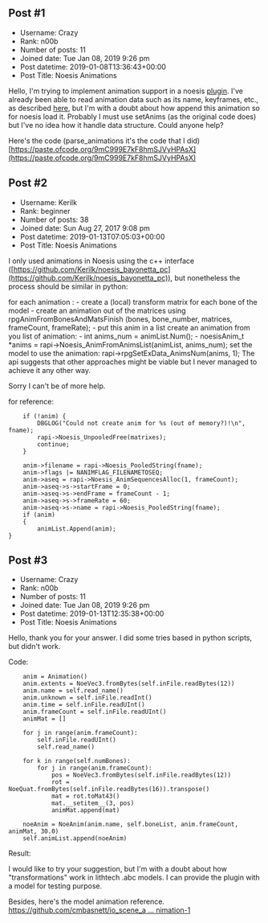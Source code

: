 ## Post #1
- Username: Crazy
- Rank: n00b
- Number of posts: 11
- Joined date: Tue Jan 08, 2019 9:26 pm
- Post datetime: 2019-01-08T13:36:43+00:00
- Post Title: Noesis Animations

Hello, I'm trying to implement animation support in a noesis [plugin](https://github.com/RoadTrain/noesis-plugins-official/blob/master/finale00/fmt_LithTech_abc.py). I've already been able to read animation data such as its name, keyframes, etc., as described [here](https://github.com/cmbasnett/io_scene_abc/wiki/ABC#animation-1), but I'm with a doubt about how append this animation so for noesis load it. Probably I must use setAnims (as the original code does) but I've no idea how it handle data structure. Could anyone help?

Here's the code (parse_animations it's the code that I did)
[https://paste.ofcode.org/9mC999E7kF8hmSJVyHPAsX](https://paste.ofcode.org/9mC999E7kF8hmSJVyHPAsX)
## Post #2
- Username: Kerilk
- Rank: beginner
- Number of posts: 38
- Joined date: Sun Aug 27, 2017 9:08 pm
- Post datetime: 2019-01-13T07:05:03+00:00
- Post Title: Noesis Animations

I only used animations in Noesis using the c++ interface ([https://github.com/Kerilk/noesis_bayonetta_pc](https://github.com/Kerilk/noesis_bayonetta_pc)), but nonetheless the process should be similar in python:

 for each animation :
    - create a (local) transform matrix for each bone of the model
    - create an animation out of the matrices using rpgAnimFromBonesAndMatsFinish (bones, bone_number, matrices, frameCount, frameRate);
    - put this anim in a list
 create an animation from you list of animation:
    - int anims_num = animList.Num();
    - noesisAnim_t *anims = rapi->Noesis_AnimFromAnimsList(animList, anims_num);
 set the model to use the animation: rapi->rpgSetExData_AnimsNum(anims, 1);
The api suggests that other approaches might be viable but I never managed to achieve it any other way.

Sorry I can't be of more help.

for reference:

```
	if (!anim) {
		DBGLOG("Could not create anim for %s (out of memory?)!\n", fname);
		rapi->Noesis_UnpooledFree(matrixes);
		continue;
	}

	anim->filename = rapi->Noesis_PooledString(fname);
	anim->flags |= NANIMFLAG_FILENAMETOSEQ;
	anim->aseq = rapi->Noesis_AnimSequencesAlloc(1, frameCount);
	anim->aseq->s->startFrame = 0;
	anim->aseq->s->endFrame = frameCount - 1;
	anim->aseq->s->frameRate = 60;
	anim->aseq->s->name = rapi->Noesis_PooledString(fname);
	if (anim)
	{
		animList.Append(anim);
}
```
## Post #3
- Username: Crazy
- Rank: n00b
- Number of posts: 11
- Joined date: Tue Jan 08, 2019 9:26 pm
- Post datetime: 2019-01-13T12:35:38+00:00
- Post Title: Noesis Animations

Hello, thank you for your answer. I did some tries based in python scripts, but didn't work.

Code:

```
    anim = Animation()
    anim.extents = NoeVec3.fromBytes(self.inFile.readBytes(12))
    anim.name = self.read_name()
    anim.unknown = self.inFile.readInt()
    anim.time = self.inFile.readUInt()
    anim.frameCount = self.inFile.readUInt()
    animMat = []

    for j in range(anim.frameCount):
        self.inFile.readUInt()
        self.read_name()

    for k in range(self.numBones):
        for j in range(anim.frameCount):
            pos = NoeVec3.fromBytes(self.inFile.readBytes(12))
            rot = NoeQuat.fromBytes(self.inFile.readBytes(16)).transpose()
            mat = rot.toMat43() 
            mat.__setitem__(3, pos)
            animMat.append(mat)

    noeAnim = NoeAnim(anim.name, self.boneList, anim.frameCount, animMat, 30.0)
    self.animList.append(noeAnim)
```


Result:


I would like to try your suggestion, but I'm with a doubt about how "transformations" work in lithtech .abc models. I can provide the plugin with a model for testing purpose.

Besides, here's the model animation reference.
[https://github.com/cmbasnett/io_scene_a ... nimation-1](https://github.com/cmbasnett/io_scene_abc/wiki/ABC#animation-1)
